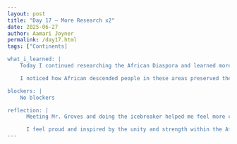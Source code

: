 ```yaml
---
layout: post
title: "Day 17 – More Research x2"
date: 2025-06-27
author: Aamari Joyner
permalink: /day17.html
tags: ["Continents]

what_i_learned: |
    Today I continued researching the African Diaspora and learned more about how Central America, the Caribbean, South America, and North America have been shaped by African influence. I discovered that many countries across these regions share similiar cultural traditions such as food, music, religion, language, and community values, which all have deep African roots.

    I noticed how African descended people in these areas preserved their identities and adapted their cultures despite colonization and oppression. We also got to meet our high school teacher, Mr.Groves, and did an icebreaker activity to get to know him better. It was a great way to end a powerful learning experience.

blockers: |
    No blockers

reflection: |
      Meeting Mr. Groves and doing the icebreaker helped me feel more connected and excited about the class moving forward. Reflecting on my research today, I'm amazed by how similar the cultures of African descended communities are across different continents. It's powerful to see how people carried their traditions through music, food, faith, and resistance, even when they were taken from their homeland.

      I feel proud and inspired by the unity and strength within the African diaspora. This experience reminded me that we are all part of a global story of resilence, creativity, and legacy.
---
```

